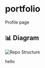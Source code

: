 # portfolio
Profile page

## 📊 Diagram

<!-- diagram -->
![Repo Structure](.github/generate/workflow_diagram.png)


hello
